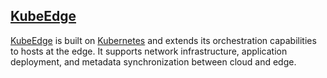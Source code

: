 ## [KubeEdge](https://kubeedge.io/)

[KubeEdge](https://kubeedge.io/) is built on [Kubernetes](https://kubernetes.io/) and extends its orchestration capabilities to hosts at the edge. It supports network infrastructure, application deployment, and metadata synchronization between cloud and edge.
